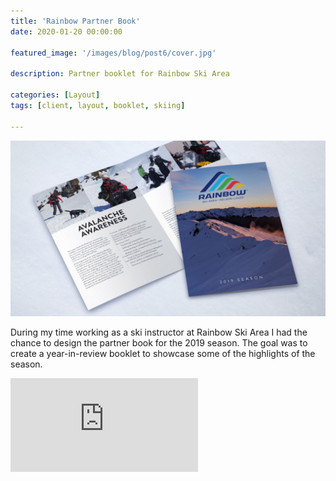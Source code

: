 ```yaml
---
title: 'Rainbow Partner Book'
date: 2020-01-20 00:00:00

featured_image: '/images/blog/post6/cover.jpg'

description: Partner booklet for Rainbow Ski Area

categories: [Layout]
tags: [client, layout, booklet, skiing]

---
```


![Partner Book](/images/blog/post6/cover.jpg)

During my time working as a ski instructor at Rainbow Ski Area I had the chance to design the partner book for the 2019 season.
The goal was to create a year-in-review booklet to showcase some of the highlights of the season.

<iframe src="https://cdn.flipsnack.com/widget/v2/widget.html?hash=fxcj2uhdq" class="flipbook" seamless="seamless" scrolling="no" frameBorder="0" allowFullScreen></iframe>